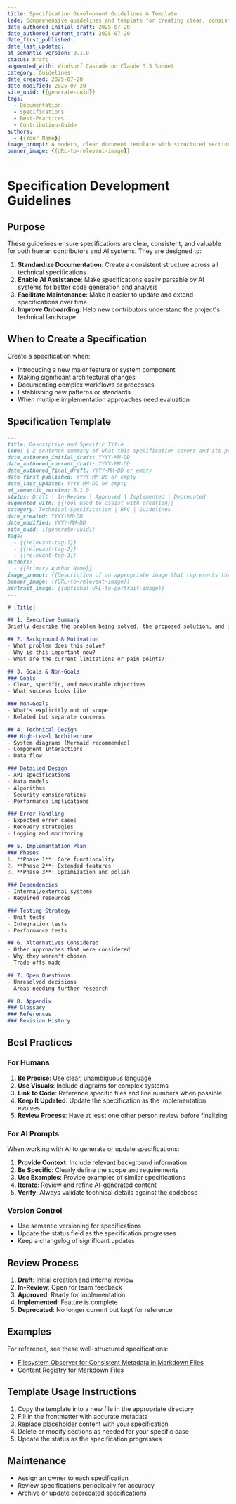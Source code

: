 ```yaml
---
title: Specification Development Guidelines & Template
lede: Comprehensive guidelines and template for creating clear, consistent, and maintainable technical specifications that work for both human and AI contributors.
date_authored_initial_draft: 2025-07-20
date_authored_current_draft: 2025-07-20
date_first_published: 
date_last_updated: 
at_semantic_version: 0.1.0
status: Draft
augmented_with: Windsurf Cascade on Claude 3.5 Sonnet
category: Guidelines
date_created: 2025-07-20
date_modified: 2025-07-20
site_uuid: {{generate-uuid}}
tags: 
  - Documentation
  - Specifications
  - Best-Practices
  - Contribution-Guide
authors:
  - {{Your Name}}
image_prompt: A modern, clean document template with structured sections, code examples, and visual diagrams, representing well-organized technical documentation.
banner_image: {{URL-to-relevant-image}}
---
```


# Specification Development Guidelines

## Purpose
These guidelines ensure specifications are clear, consistent, and valuable for both human contributors and AI systems. They are designed to:

1. **Standardize Documentation**: Create a consistent structure across all technical specifications
2. **Enable AI Assistance**: Make specifications easily parsable by AI systems for better code generation and analysis
3. **Facilitate Maintenance**: Make it easier to update and extend specifications over time
4. **Improve Onboarding**: Help new contributors understand the project's technical landscape

## When to Create a Specification
Create a specification when:

- Introducing a new major feature or system component
- Making significant architectural changes
- Documenting complex workflows or processes
- Establishing new patterns or standards
- When multiple implementation approaches need evaluation

## Specification Template

```markdown
---
title: Descriptive and Specific Title
lede: 1-2 sentence summary of what this specification covers and its primary goal.
date_authored_initial_draft: YYYY-MM-DD
date_authored_current_draft: YYYY-MM-DD
date_authored_final_draft: YYYY-MM-DD or empty
date_first_published: YYYY-MM-DD or empty
date_last_updated: YYYY-MM-DD or empty
at_semantic_version: 0.1.0
status: Draft | In-Review | Approved | Implemented | Deprecated
augmented_with: {{Tool used to assist with creation}}
category: Technical-Specification | RFC | Guidelines
date_created: YYYY-MM-DD
date_modified: YYYY-MM-DD
site_uuid: {{generate-uuid}}
tags: 
  - {{relevant-tag-1}}
  - {{relevant-tag-2}}
  - {{relevant-tag-3}}
authors:
  - {{Primary Author Name}}
image_prompt: {{Description of an appropriate image that represents the specification}}
banner_image: {{URL-to-relevant-image}}
portrait_image: {{optional-URL-to-portrait-image}}
---

# [Title]

## 1. Executive Summary
Briefly describe the problem being solved, the proposed solution, and its benefits. This should be understandable to both technical and non-technical stakeholders.

## 2. Background & Motivation
- What problem does this solve?
- Why is this important now?
- What are the current limitations or pain points?

## 3. Goals & Non-Goals
### Goals
- Clear, specific, and measurable objectives
- What success looks like

### Non-Goals
- What's explicitly out of scope
- Related but separate concerns

## 4. Technical Design
### High-Level Architecture
- System diagrams (Mermaid recommended)
- Component interactions
- Data flow

### Detailed Design
- API specifications
- Data models
- Algorithms
- Security considerations
- Performance implications

### Error Handling
- Expected error cases
- Recovery strategies
- Logging and monitoring

## 5. Implementation Plan
### Phases
1. **Phase 1**: Core functionality
2. **Phase 2**: Extended features
3. **Phase 3**: Optimization and polish

### Dependencies
- Internal/external systems
- Required resources

### Testing Strategy
- Unit tests
- Integration tests
- Performance tests

## 6. Alternatives Considered
- Other approaches that were considered
- Why they weren't chosen
- Trade-offs made

## 7. Open Questions
- Unresolved decisions
- Areas needing further research

## 8. Appendix
### Glossary
### References
### Revision History
```

## Best Practices

### For Humans
1. **Be Precise**: Use clear, unambiguous language
2. **Use Visuals**: Include diagrams for complex systems
3. **Link to Code**: Reference specific files and line numbers when possible
4. **Keep It Updated**: Update the specification as the implementation evolves
5. **Review Process**: Have at least one other person review before finalizing

### For AI Prompts
When working with AI to generate or update specifications:

1. **Provide Context**: Include relevant background information
2. **Be Specific**: Clearly define the scope and requirements
3. **Use Examples**: Provide examples of similar specifications
4. **Iterate**: Review and refine AI-generated content
5. **Verify**: Always validate technical details against the codebase

### Version Control
- Use semantic versioning for specifications
- Update the status field as the specification progresses
- Keep a changelog of significant updates

## Review Process
1. **Draft**: Initial creation and internal review
2. **In-Review**: Open for team feedback
3. **Approved**: Ready for implementation
4. **Implemented**: Feature is complete
5. **Deprecated**: No longer current but kept for reference

## Examples
For reference, see these well-structured specifications:
- [Filesystem Observer for Consistent Metadata in Markdown Files](../../specs/Filesystem-Observer-for-Consistent-Metadata-in-Markdown-files.md)
- [Content Registry for Markdown Files](projects/Astro-Turf/Specs/Create-a-Content-Registry-for-Markdown-Files.md)

## Template Usage Instructions
1. Copy the template into a new file in the appropriate directory
2. Fill in the frontmatter with accurate metadata
3. Replace placeholder content with your specification
4. Delete or modify sections as needed for your specific case
5. Update the status as the specification progresses

## Maintenance
- Assign an owner to each specification
- Review specifications periodically for accuracy
- Archive or update deprecated specifications
